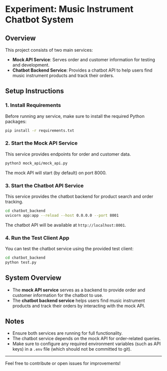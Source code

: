 # Experiment: Music Instrument Chatbot System

## Overview
This project consists of two main services:

- **Mock API Service**: Serves order and customer information for testing and development.
- **Chatbot Backend Service**: Provides a chatbot API to help users find music instrument products and track their orders.

## Setup Instructions

### 1. Install Requirements
Before running any service, make sure to install the required Python packages:

```sh
pip install -r requirements.txt
```

### 2. Start the Mock API Service
This service provides endpoints for order and customer data.

```sh
python3 mock_api/mock_api.py
```

The mock API will start (by default) on port 8000.

### 3. Start the Chatbot API Service
This service provides the chatbot backend for product search and order tracking.

```sh
cd chatbot_backend
uvicorn app:app --reload --host 0.0.0.0 --port 8001
```

The chatbot API will be available at `http://localhost:8001`.

### 4. Run the Test Client App
You can test the chatbot service using the provided test client:

```sh
cd chatbot_backend
python test.py
```

## System Overview
- The **mock API service** serves as a backend to provide order and customer information for the chatbot to use.
- The **chatbot backend service** helps users find music instrument products and track their orders by interacting with the mock API.

## Notes
- Ensure both services are running for full functionality.
- The chatbot service depends on the mock API for order-related queries.
- Make sure to configure any required environment variables (such as API keys) in a `.env` file (which should not be committed to git).

---

Feel free to contribute or open issues for improvements!
